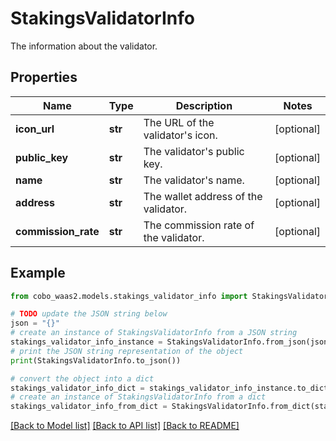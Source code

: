 # StakingsValidatorInfo

The information about the validator.

## Properties

Name | Type | Description | Notes
------------ | ------------- | ------------- | -------------
**icon_url** | **str** | The URL of the validator&#39;s icon. | [optional] 
**public_key** | **str** | The validator&#39;s public key. | [optional] 
**name** | **str** | The validator&#39;s name. | [optional] 
**address** | **str** | The wallet address of the validator. | [optional] 
**commission_rate** | **str** | The commission rate of the validator. | [optional] 

## Example

```python
from cobo_waas2.models.stakings_validator_info import StakingsValidatorInfo

# TODO update the JSON string below
json = "{}"
# create an instance of StakingsValidatorInfo from a JSON string
stakings_validator_info_instance = StakingsValidatorInfo.from_json(json)
# print the JSON string representation of the object
print(StakingsValidatorInfo.to_json())

# convert the object into a dict
stakings_validator_info_dict = stakings_validator_info_instance.to_dict()
# create an instance of StakingsValidatorInfo from a dict
stakings_validator_info_from_dict = StakingsValidatorInfo.from_dict(stakings_validator_info_dict)
```
[[Back to Model list]](../README.md#documentation-for-models) [[Back to API list]](../README.md#documentation-for-api-endpoints) [[Back to README]](../README.md)


